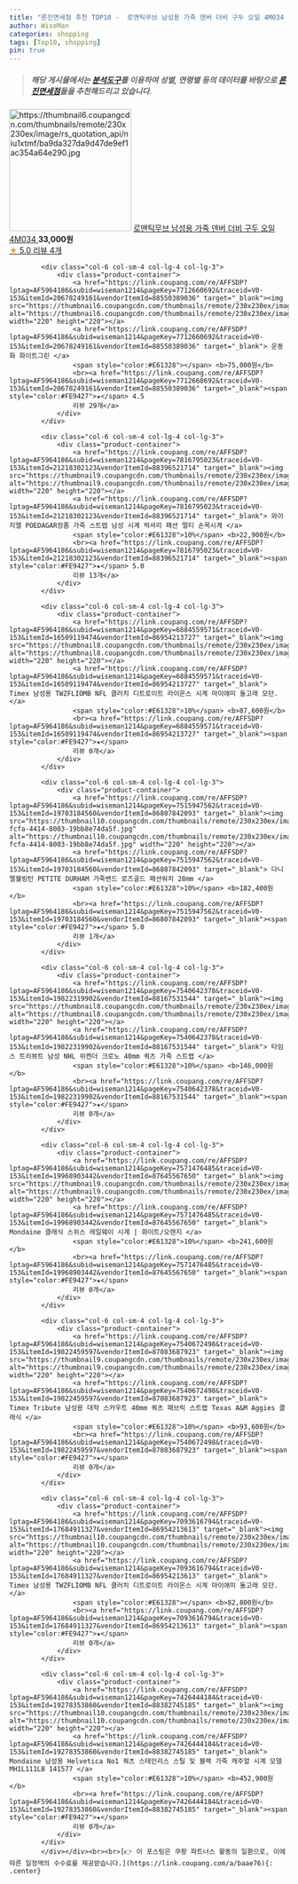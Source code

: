 ```yaml
---
title: "론진면세점 추천 TOP10 -  로맨틱무브 남성용 가죽 덴버 더비 구두 오일 4M034 "
author: WiseMan
categories: shopping
tags: [Top10, shopping]
pin: true
---
```


> ##### 해당 게시물에서는 [**분석도구**](https://itemscout.io/)를 이용하여 **성별**, **연령별** 등의 데이터를 바탕으로 [**론진면세점**](https://link.coupang.com/a/baae76)들을 추천해드리고 있습니다.
<div class="container"><div class="row">
            <div class="col-6 col-sm-4 col-lg-4 col-lg-3">
                <div class="product-container">
                    <a href="https://link.coupang.com/re/AFFSDP?lptag=AF5964186&subid=wiseman1214&pageKey=5930551942&traceid=V0-153&itemId=10536738434&vendorItemId=77818260884" target="_blank"><img src="https://thumbnail6.coupangcdn.com/thumbnails/remote/230x230ex/image/rs_quotation_api/niu1xtmf/ba9da327da9d47de9ef1ac354a64e290.jpg" alt="https://thumbnail6.coupangcdn.com/thumbnails/remote/230x230ex/image/rs_quotation_api/niu1xtmf/ba9da327da9d47de9ef1ac354a64e290.jpg" width="220" height="220"></a>
                    <a href="https://link.coupang.com/re/AFFSDP?lptag=AF5964186&subid=wiseman1214&pageKey=5930551942&traceid=V0-153&itemId=10536738434&vendorItemId=77818260884" target="_blank"> 로맨틱무브 남성용 가죽 덴버 더비 구두 오일 4M034 </a>
                    <span style="color:#E61328"></span> <b>33,000원</b>
                    <br><a href="https://link.coupang.com/re/AFFSDP?lptag=AF5964186&subid=wiseman1214&pageKey=5930551942&traceid=V0-153&itemId=10536738434&vendorItemId=77818260884" target="_blank"><span style="color:#FE9427">★</span> 5.0
                    리뷰 4개</a>
                </div>
            </div>
            
            <div class="col-6 col-sm-4 col-lg-4 col-lg-3">
                <div class="product-container">
                    <a href="https://link.coupang.com/re/AFFSDP?lptag=AF5964186&subid=wiseman1214&pageKey=7712660692&traceid=V0-153&itemId=20678249161&vendorItemId=88550389036" target="_blank"><img src="https://thumbnail6.coupangcdn.com/thumbnails/remote/230x230ex/image/vendor_inventory/c0af/70415a4a71952d601ef31c97d71fde03c50252737d03fe958d553dfc46a2.jpg" alt="https://thumbnail6.coupangcdn.com/thumbnails/remote/230x230ex/image/vendor_inventory/c0af/70415a4a71952d601ef31c97d71fde03c50252737d03fe958d553dfc46a2.jpg" width="220" height="220"></a>
                    <a href="https://link.coupang.com/re/AFFSDP?lptag=AF5964186&subid=wiseman1214&pageKey=7712660692&traceid=V0-153&itemId=20678249161&vendorItemId=88550389036" target="_blank"> 운동화 화이트그린 </a>
                    <span style="color:#E61328"></span> <b>75,000원</b>
                    <br><a href="https://link.coupang.com/re/AFFSDP?lptag=AF5964186&subid=wiseman1214&pageKey=7712660692&traceid=V0-153&itemId=20678249161&vendorItemId=88550389036" target="_blank"><span style="color:#FE9427">★</span> 4.5
                    리뷰 29개</a>
                </div>
            </div>
            
            <div class="col-6 col-sm-4 col-lg-4 col-lg-3">
                <div class="product-container">
                    <a href="https://link.coupang.com/re/AFFSDP?lptag=AF5964186&subid=wiseman1214&pageKey=7816795023&traceid=V0-153&itemId=21218302123&vendorItemId=88396521714" target="_blank"><img src="https://thumbnail9.coupangcdn.com/thumbnails/remote/230x230ex/image/vendor_inventory/5dec/631c0faeae3b8435a067901b899526e7286be8518deab61a764b12f3c7f9.jpg" alt="https://thumbnail9.coupangcdn.com/thumbnails/remote/230x230ex/image/vendor_inventory/5dec/631c0faeae3b8435a067901b899526e7286be8518deab61a764b12f3c7f9.jpg" width="220" height="220"></a>
                    <a href="https://link.coupang.com/re/AFFSDP?lptag=AF5964186&subid=wiseman1214&pageKey=7816795023&traceid=V0-153&itemId=21218302123&vendorItemId=88396521714" target="_blank"> 와이지엘 POEDAGAR정품 가죽 스트랩 남성 시계 럭셔리 패션 멀티 손목시계 </a>
                    <span style="color:#E61328">10%</span> <b>22,900원</b>
                    <br><a href="https://link.coupang.com/re/AFFSDP?lptag=AF5964186&subid=wiseman1214&pageKey=7816795023&traceid=V0-153&itemId=21218302123&vendorItemId=88396521714" target="_blank"><span style="color:#FE9427">★</span> 5.0
                    리뷰 13개</a>
                </div>
            </div>
            
            <div class="col-6 col-sm-4 col-lg-4 col-lg-3">
                <div class="product-container">
                    <a href="https://link.coupang.com/re/AFFSDP?lptag=AF5964186&subid=wiseman1214&pageKey=6884559571&traceid=V0-153&itemId=16509119474&vendorItemId=86954213727" target="_blank"><img src="https://thumbnail8.coupangcdn.com/thumbnails/remote/230x230ex/image/vendor_inventory/f0e8/31ea5bef9d059feaaee786e366be7cafe8e4f251b8777cfbd192429889e6.jpg" alt="https://thumbnail8.coupangcdn.com/thumbnails/remote/230x230ex/image/vendor_inventory/f0e8/31ea5bef9d059feaaee786e366be7cafe8e4f251b8777cfbd192429889e6.jpg" width="220" height="220"></a>
                    <a href="https://link.coupang.com/re/AFFSDP?lptag=AF5964186&subid=wiseman1214&pageKey=6884559571&traceid=V0-153&itemId=16509119474&vendorItemId=86954213727" target="_blank"> Timex 남성용 TWZFLIOMB NFL 클러치 디트로이트 라이온스 시계 마이애미 돌고래 모던. </a>
                    <span style="color:#E61328">10%</span> <b>87,600원</b>
                    <br><a href="https://link.coupang.com/re/AFFSDP?lptag=AF5964186&subid=wiseman1214&pageKey=6884559571&traceid=V0-153&itemId=16509119474&vendorItemId=86954213727" target="_blank"><span style="color:#FE9427">★</span> 
                    리뷰 0개</a>
                </div>
            </div>
            
            <div class="col-6 col-sm-4 col-lg-4 col-lg-3">
                <div class="product-container">
                    <a href="https://link.coupang.com/re/AFFSDP?lptag=AF5964186&subid=wiseman1214&pageKey=7515947562&traceid=V0-153&itemId=19703184560&vendorItemId=86807842093" target="_blank"><img src="https://thumbnail10.coupangcdn.com/thumbnails/remote/230x230ex/image/retail/images/2023/08/07/14/7/eee3deb6-fcfa-4414-8003-19bb8e74da5f.jpg" alt="https://thumbnail10.coupangcdn.com/thumbnails/remote/230x230ex/image/retail/images/2023/08/07/14/7/eee3deb6-fcfa-4414-8003-19bb8e74da5f.jpg" width="220" height="220"></a>
                    <a href="https://link.coupang.com/re/AFFSDP?lptag=AF5964186&subid=wiseman1214&pageKey=7515947562&traceid=V0-153&itemId=19703184560&vendorItemId=86807842093" target="_blank"> 다니엘웰링턴 PETITE DURHAM 가죽밴드 로즈골드 패션워치 28mm </a>
                    <span style="color:#E61328">10%</span> <b>182,400원</b>
                    <br><a href="https://link.coupang.com/re/AFFSDP?lptag=AF5964186&subid=wiseman1214&pageKey=7515947562&traceid=V0-153&itemId=19703184560&vendorItemId=86807842093" target="_blank"><span style="color:#FE9427">★</span> 5.0
                    리뷰 1개</a>
                </div>
            </div>
            
            <div class="col-6 col-sm-4 col-lg-4 col-lg-3">
                <div class="product-container">
                    <a href="https://link.coupang.com/re/AFFSDP?lptag=AF5964186&subid=wiseman1214&pageKey=7540642378&traceid=V0-153&itemId=19822319902&vendorItemId=88167531544" target="_blank"><img src="https://thumbnail8.coupangcdn.com/thumbnails/remote/230x230ex/image/vendor_inventory/19cd/603d941ded13bf405cbc59f44c3013aaf4a88f890b6bbe232763d7bfc914.jpg" alt="https://thumbnail8.coupangcdn.com/thumbnails/remote/230x230ex/image/vendor_inventory/19cd/603d941ded13bf405cbc59f44c3013aaf4a88f890b6bbe232763d7bfc914.jpg" width="220" height="220"></a>
                    <a href="https://link.coupang.com/re/AFFSDP?lptag=AF5964186&subid=wiseman1214&pageKey=7540642378&traceid=V0-153&itemId=19822319902&vendorItemId=88167531544" target="_blank"> 타임스 트리뷰트 남성 NHL 위켄더 크로노 40mm 쿼츠 가죽 스트랩 </a>
                    <span style="color:#E61328">10%</span> <b>146,000원</b>
                    <br><a href="https://link.coupang.com/re/AFFSDP?lptag=AF5964186&subid=wiseman1214&pageKey=7540642378&traceid=V0-153&itemId=19822319902&vendorItemId=88167531544" target="_blank"><span style="color:#FE9427">★</span> 
                    리뷰 0개</a>
                </div>
            </div>
            
            <div class="col-6 col-sm-4 col-lg-4 col-lg-3">
                <div class="product-container">
                    <a href="https://link.coupang.com/re/AFFSDP?lptag=AF5964186&subid=wiseman1214&pageKey=7571476485&traceid=V0-153&itemId=19968903442&vendorItemId=87645567650" target="_blank"><img src="https://thumbnail9.coupangcdn.com/thumbnails/remote/230x230ex/image/vendor_inventory/f442/1758222b784465f7485e24a228b1ef5d23d9efa0a82f9676031d5ccb6e1a.jpg" alt="https://thumbnail9.coupangcdn.com/thumbnails/remote/230x230ex/image/vendor_inventory/f442/1758222b784465f7485e24a228b1ef5d23d9efa0a82f9676031d5ccb6e1a.jpg" width="220" height="220"></a>
                    <a href="https://link.coupang.com/re/AFFSDP?lptag=AF5964186&subid=wiseman1214&pageKey=7571476485&traceid=V0-153&itemId=19968903442&vendorItemId=87645567650" target="_blank"> Mondaine 클래식 스위스 레일웨이 시계 | 화이트/오렌지 </a>
                    <span style="color:#E61328">10%</span> <b>241,600원</b>
                    <br><a href="https://link.coupang.com/re/AFFSDP?lptag=AF5964186&subid=wiseman1214&pageKey=7571476485&traceid=V0-153&itemId=19968903442&vendorItemId=87645567650" target="_blank"><span style="color:#FE9427">★</span> 
                    리뷰 0개</a>
                </div>
            </div>
            
            <div class="col-6 col-sm-4 col-lg-4 col-lg-3">
                <div class="product-container">
                    <a href="https://link.coupang.com/re/AFFSDP?lptag=AF5964186&subid=wiseman1214&pageKey=7540672498&traceid=V0-153&itemId=19822459597&vendorItemId=87083687923" target="_blank"><img src="https://thumbnail9.coupangcdn.com/thumbnails/remote/230x230ex/image/vendor_inventory/bfaf/ef64488367d59238d4bfe0f5692f42382062990f8e74b0451ebe9d70f103.jpg" alt="https://thumbnail9.coupangcdn.com/thumbnails/remote/230x230ex/image/vendor_inventory/bfaf/ef64488367d59238d4bfe0f5692f42382062990f8e74b0451ebe9d70f103.jpg" width="220" height="220"></a>
                    <a href="https://link.coupang.com/re/AFFSDP?lptag=AF5964186&subid=wiseman1214&pageKey=7540672498&traceid=V0-153&itemId=19822459597&vendorItemId=87083687923" target="_blank"> Timex Tribute 남성용 대학 스카우트 40mm 쿼츠 패브릭 스트랩 Texas A&M Aggies 클래식 </a>
                    <span style="color:#E61328">10%</span> <b>93,600원</b>
                    <br><a href="https://link.coupang.com/re/AFFSDP?lptag=AF5964186&subid=wiseman1214&pageKey=7540672498&traceid=V0-153&itemId=19822459597&vendorItemId=87083687923" target="_blank"><span style="color:#FE9427">★</span> 
                    리뷰 0개</a>
                </div>
            </div>
            
            <div class="col-6 col-sm-4 col-lg-4 col-lg-3">
                <div class="product-container">
                    <a href="https://link.coupang.com/re/AFFSDP?lptag=AF5964186&subid=wiseman1214&pageKey=7093616794&traceid=V0-153&itemId=17684911327&vendorItemId=86954213613" target="_blank"><img src="https://thumbnail10.coupangcdn.com/thumbnails/remote/230x230ex/image/vendor_inventory/83df/d7a10dcc43fb8539da265041f60769581deeedbc5d1582265785ec4b158a.jpg" alt="https://thumbnail10.coupangcdn.com/thumbnails/remote/230x230ex/image/vendor_inventory/83df/d7a10dcc43fb8539da265041f60769581deeedbc5d1582265785ec4b158a.jpg" width="220" height="220"></a>
                    <a href="https://link.coupang.com/re/AFFSDP?lptag=AF5964186&subid=wiseman1214&pageKey=7093616794&traceid=V0-153&itemId=17684911327&vendorItemId=86954213613" target="_blank"> Timex 남성용 TWZFLIOMB NFL 클러치 디트로이트 라이온스 시계 마이애미 돌고래 모던. </a>
                    <span style="color:#E61328"></span> <b>82,800원</b>
                    <br><a href="https://link.coupang.com/re/AFFSDP?lptag=AF5964186&subid=wiseman1214&pageKey=7093616794&traceid=V0-153&itemId=17684911327&vendorItemId=86954213613" target="_blank"><span style="color:#FE9427">★</span> 
                    리뷰 0개</a>
                </div>
            </div>
            
            <div class="col-6 col-sm-4 col-lg-4 col-lg-3">
                <div class="product-container">
                    <a href="https://link.coupang.com/re/AFFSDP?lptag=AF5964186&subid=wiseman1214&pageKey=7426444184&traceid=V0-153&itemId=19278353860&vendorItemId=88382745185" target="_blank"><img src="https://thumbnail10.coupangcdn.com/thumbnails/remote/230x230ex/image/vendor_inventory/68ac/7a13ab5fede5d36763ca6085d17866cb95ef0a58a6d7a9295214c9abb75b.jpg" alt="https://thumbnail10.coupangcdn.com/thumbnails/remote/230x230ex/image/vendor_inventory/68ac/7a13ab5fede5d36763ca6085d17866cb95ef0a58a6d7a9295214c9abb75b.jpg" width="220" height="220"></a>
                    <a href="https://link.coupang.com/re/AFFSDP?lptag=AF5964186&subid=wiseman1214&pageKey=7426444184&traceid=V0-153&itemId=19278353860&vendorItemId=88382745185" target="_blank"> Mondaine 남성용 Helvetica No1 쿼츠 스테인리스 스틸 및 블랙 가죽 캐주얼 시계 모델 MH1L111LB 141577 </a>
                    <span style="color:#E61328">10%</span> <b>452,900원</b>
                    <br><a href="https://link.coupang.com/re/AFFSDP?lptag=AF5964186&subid=wiseman1214&pageKey=7426444184&traceid=V0-153&itemId=19278353860&vendorItemId=88382745185" target="_blank"><span style="color:#FE9427">★</span> 
                    리뷰 0개</a>
                </div>
            </div>
            </div></div><br><br>[👉 이 포스팅은 쿠팡 파트너스 활동의 일환으로, 이에 따른 일정액의 수수료를 제공받습니다.](https://link.coupang.com/a/baae76){: .center}